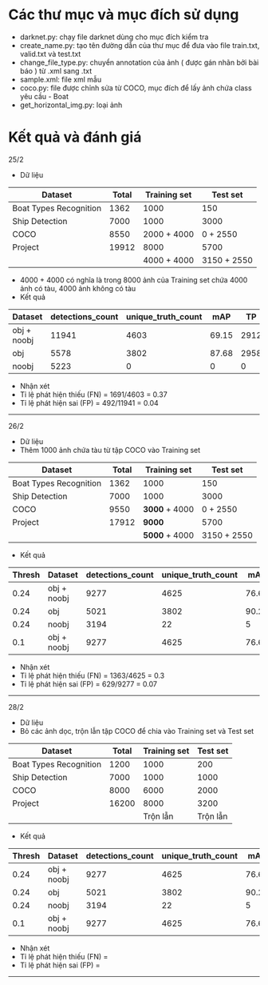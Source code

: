 # Các thư mục và mục đích sử dụng
* darknet.py: chạy file darknet dùng cho mục đích kiểm tra
* create_name.py: tạo tên đường dẫn của thư mục để đưa vào file train.txt, valid.txt và test.txt
* change_file_type.py: chuyển annotation của ảnh ( được gán nhãn bởi bài báo ) từ .xml sang .txt
* sample.xml: file xml mẫu
* coco.py: file được chỉnh sửa từ COCO, mục đích để lấy ảnh chứa class yêu cầu - Boat
* get_horizontal_img.py: loại ảnh 
# Kết quả và đánh giá 
25/2
* Dữ liệu

| Dataset                | Total         | Training set | Test set   |
| -----------------------|---------------|--------------|------------|
| Boat Types Recognition | 1362          | 1000         | 150        |
| Ship Detection         | 7000          | 1000         | 3000       |
| COCO                   | 8550          | 2000 + 4000  | 0 + 2550   |
| Project                | 19912         | 8000         | 5700       |
|                        |               | 4000 + 4000  | 3150 + 2550|
* 4000 + 4000 có nghĩa là trong 8000 ảnh của Training set chứa 4000 ảnh có tàu, 4000 ảnh không có tàu
* Kết quả

| Dataset      | detections_count | unique_truth_count | mAP   | TP    | FP    | FN    | IoU    |
| -------------|------------------|--------------------|-------|-------|-------|-------|--------|
| obj + noobj  | 11941            | 4603               | 69.15 | 2912  | 789   | 1691  | 59.66  |
| obj          | 5578             | 3802               | 87.68 | 2958  | 250   | 844   | 70.97  |
| noobj        | 5223             | 0                  | 0     | 0     | 492   | 0     | 0      |
* Nhận xét
* Tỉ lệ phát hiện thiếu (FN) = 1691/4603 = 0.37
* Tỉ lệ phát hiện sai (FP) = 492/11941 = 0.04
---
26/2
* Dữ liệu 
* Thêm 1000 ảnh chứa tàu từ tập COCO vào Training set

| Dataset                | Total         | Training set | Test set   |
| -----------------------|---------------|--------------|------------|
| Boat Types Recognition | 1362          | 1000         | 150        |
| Ship Detection         | 7000          | 1000         | 3000       |
| COCO                   | 9550          | **3000** + 4000  | 0 + 2550   |
| Project                | 17912         | **9000**         | 5700       |
|                        |               | **5000** + 4000  | 3150 + 2550|
* Kết quả

| Thresh | Dataset      | detections_count | unique_truth_count | mAP   | TP    | FP    | FN    | IoU    |
| -------| -------------|------------------|--------------------|-------|-------|-------|-------|--------| 
| 0.24   | obj + noobj  | 9277             | 4625               | 76.66 | 3262  | 629   | 1363  | 64.62  |
| 0.24   | obj          | 5021             | 3802               | 90.27 | 3139  | 193   | 663   | 73.75  |
| 0.24   | noobj        | 3194             | 22                 | 5     | 18    | 341   | 4     | 3.98   |
| 0.1    | obj + noobj  | 9277             | 4625               | 76.66 | 3236  | 1185  | 989   | 57.72  |

* Nhận xét
* Tỉ lệ phát hiện thiếu (FN) = 1363/4625 = 0.3
* Tỉ lệ phát hiện sai (FP) = 629/9277 = 0.07
---
28/2
* Dữ liệu 
* Bỏ các ảnh dọc, trộn lẫn tập COCO để chia vào Training set và Test set

| Dataset                | Total         | Training set | Test set   |
| -----------------------|---------------|--------------|------------|
| Boat Types Recognition | 1200          | 1000         | 200        |
| Ship Detection         | 7000          | 1000         | 1000       |
| COCO                   | 8000          | 6000         | 2000       |
| Project                | 16200         | 8000         | 3200       |
|                        |               | Trộn lẫn     | Trộn lẫn   |
* Kết quả

| Thresh | Dataset      | detections_count | unique_truth_count | mAP   | TP    | FP    | FN    | IoU    |
| -------| -------------|------------------|--------------------|-------|-------|-------|-------|--------| 
| 0.24   | obj + noobj  | 9277             | 4625               | 76.66 | 3262  | 629   | 1363  | 64.62  |
| 0.24   | obj          | 5021             | 3802               | 90.27 | 3139  | 193   | 663   | 73.75  |
| 0.24   | noobj        | 3194             | 22                 | 5     | 18    | 341   | 4     | 3.98   |
| 0.1    | obj + noobj  | 9277             | 4625               | 76.66 | 3236  | 1185  | 989   | 57.72  |

* Nhận xét
* Tỉ lệ phát hiện thiếu (FN) = 
* Tỉ lệ phát hiện sai (FP) = 
---
